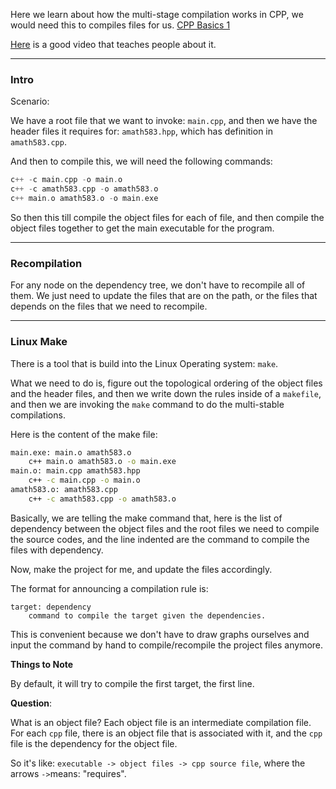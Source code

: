 Here we learn about how the multi-stage compilation works in CPP, we would need this to compiles files for us.
[CPP Basics 1](CPP%20Basics%201.md)

[Here](https://www.youtube.com/watch?v=aw9wHbFTnAQ) is a good video that teaches people about it.

---

### **Intro**

Scenario: 

We have a root file that we want to invoke: `main.cpp`, and then we have the header files it requires for: `amath583.hpp`, which has definition in `amath583.cpp`. 

And then to compile this, we will need the following commands: 

```cpp
c++ -c main.cpp -o main.o
c++ -c amath583.cpp -o amath583.o
c++ main.o amath583.o -o main.exe
```

So then this till compile the object files for each of file, and then compile the object files together to get the main executable for the program. 


---
### **Recompilation**

For any node on the dependency tree, we don't have to recompile all of them. We just need to update the files that are on the path, or the files that depends on the files that we need to recompile. 

---
### **Linux Make**

There is a tool that is build into the Linux Operating system: `make`. 

What we need to do is, figure out the topological ordering of the object files and the header files, and then we write down the rules inside of a `makefile`, and then we are invoking the `make` command to do the multi-stable compilations. 

Here is the content of the make file: 

```bash
main.exe: main.o amath583.o
    c++ main.o amath583.o -o main.exe
main.o: main.cpp amath583.hpp
    c++ -c main.cpp -o main.o
amath583.o: amath583.cpp
    c++ -c amath583.cpp -o amath583.o
```

Basically, we are telling the make command that, here is the list of dependency between the object files and the root files we need to compile the source codes, and the line indented are the command to compile the files with dependency. 

Now, make the project for me, and update the files accordingly. 

The format for announcing a compilation rule is: 

```
target: dependency
    command to compile the target given the dependencies. 
```

This is convenient because we don't have to draw graphs ourselves and input the command by hand to compile/recompile the project files anymore. 

**Things to Note**

By default, it will try to compile the first target, the first line. 

**Question**: 

What is an object file? Each object file is an intermediate compilation file. For each `cpp` file, there is an object file that is associated with it, and the `cpp` file is the dependency for the object file. 

So it's like: `executable -> object files -> cpp source file`, where the arrows `->`means: "requires".

